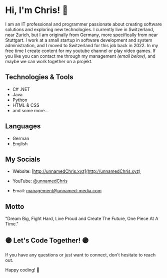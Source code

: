 # Hi, I'm Chris! 👋

I am an IT professional and programmer passionate about creating software solutions and exploring new technologies. I currently live in Switzerland, near Zurich, but I am originally from Germany, more specifically from near Stuttgart. I work at a small startup in software development and system administration, and I moved to Switzerland for this job back in 2022. In my free time I create content for my youtube channel or play video games. If you like you can contact me through my management *(email below)*, and maybe we can work together on a projekt.

## Technologies & Tools
- C# .NET
- Java
- Python
- HTML & CSS
- and some more...

## Languages
- German
- English

## My Socials
- Website: [http://unnamedChris.xyz](http://unnamedChris.xyz)
- YouTube: [@unnamedChris](https://www.youtube.com/@unnamedChris)

- Email: [management@unnamed-media.com](mailto:management@unnamed-media.com)

## Motto

"Dream Big, Fight Hard, Live Proud and Create The Future, One Piece At A Time."

## 🟣 Let's Code Together! 🟣

If you have any questions or just want to connect, don't hesitate to reach out.

Happy coding! 🚀
